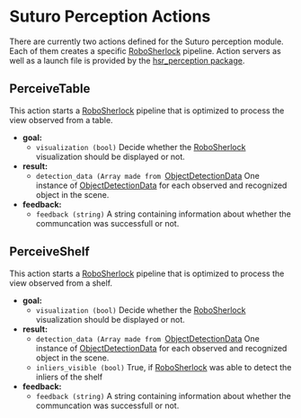 # Suturo Perception Actions

There are currently two actions defined for the Suturo perception module. Each of them creates a specific [RoboSherlock](https://github.com/Suturo1819/robosherlock) pipeline. Action servers as well as a launch file is provided by the [hsr_perception package](https://github.com/Suturo1819/hsr_perception).

## PerceiveTable
This action starts a [RoboSherlock](https://github.com/Suturo1819/robosherlock) pipeline that is optimized to process the view observed from a table.

* **goal:** 
  * `visualization (bool)` Decide whether the [RoboSherlock](https://github.com/Suturo1819/robosherlock) visualization should  be displayed or not.
* **result:**
  * `detection_data (Array made from `[ObjectDetectionData](https://github.com/Suturo1819/suturo_msgs/blob/master/suturo_perception_msgs/msg/ObjectDetectionData.msg) One instance of [ObjectDetectionData](https://github.com/Suturo1819/suturo_msgs/blob/master/suturo_perception_msgs/msg/ObjectDetectionData.msg) for each observed and recognized object in the scene. 
* **feedback:**
  * `feedback (string)` A string containing information about whether the communcation was successfull or not.

## PerceiveShelf
This action starts a [RoboSherlock](https://github.com/Suturo1819/robosherlock) pipeline that is optimized to process the view observed from a shelf.

* **goal:** 
  * `visualization (bool)` Decide whether the [RoboSherlock](https://github.com/Suturo1819/robosherlock) visualization should  be displayed or not.
* **result:**
  * `detection_data (Array made from `[ObjectDetectionData](https://github.com/Suturo1819/suturo_msgs/blob/master/suturo_perception_msgs/msg/ObjectDetectionData.msg) One instance of [ObjectDetectionData](https://github.com/Suturo1819/suturo_msgs/blob/master/suturo_perception_msgs/msg/ObjectDetectionData.msg) for each observed and recognized object in the scene. 
  * `inliers_visible (bool)` True, if [RoboSherlock](https://github.com/Suturo1819/robosherlock) was able to detect the inliers of the shelf
* **feedback:**
  * `feedback (string)` A string containing information about whether the communcation was successfull or not.
